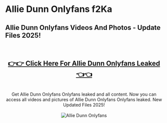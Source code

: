 # Allie Dunn Onlyfans f2Ka

<h2>Allie Dunn Onlyfans Videos And Photos - Update Files 2025!</h2>
<br>
<div align="center">
<h2><a href="https://213.232.235.80/live/video.php?q=allie-dunn-onlyfans" rel="nofollow">👉👉 Click Here For Allie Dunn Onlyfans Leaked 👈👈</a></h2>

<br>
Get Allie Dunn Onlyfans Onlyfans leaked and all content. Now you can access all videos and pictures of Allie Dunn Onlyfans Onlyfans leaked. New Updated Files 2025!
<br>
<br>
<a href="https://213.232.235.80/live/video.php?q=allie-dunn-onlyfans" rel="nofollow" data-target="animated-image.originalLink"><img src="https://i.imgur.com/dJHk4Zq.gif" alt="Allie Dunn Onlyfans" style="max-width: 100%; display: inline-block;" data-target="animated-image.originalImage"></a>
</div>
<br>